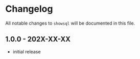 # Changelog

All notable changes to `showsql` will be documented in this file.

## 1.0.0 - 202X-XX-XX

- initial release

